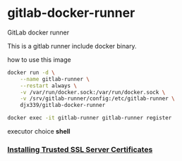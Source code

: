 # gitlab-docker-runner
GitLab docker runner

This is a gitlab runner include docker binary.

how to use this image

```bash
docker run -d \
    --name gitlab-runner \
    --restart always \
    -v /var/run/docker.sock:/var/run/docker.sock \
    -v /srv/gitlab-runner/config:/etc/gitlab-runner \
    djx339/gitlab-docker-runner
```

```bash
docker exec -it gitlab-runner gitlab-runner register

```

executor choice **shell**


### [Installing Trusted SSL Server Certificates](https://github.com/ayufan/gitlab-ci-multi-runner/blob/master/docs/install/docker.md#installing-trusted-ssl-server-certificates)
